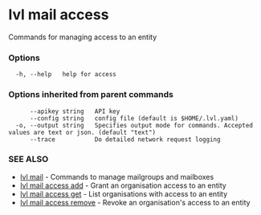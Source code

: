 # lvl mail access

Commands for managing access to an entity

### Options

```
  -h, --help   help for access
```

### Options inherited from parent commands

```
      --apikey string   API key
      --config string   config file (default is $HOME/.lvl.yaml)
  -o, --output string   Specifies output mode for commands. Accepted values are text or json. (default "text")
      --trace           Do detailed network request logging
```

### SEE ALSO

* [lvl mail](lvl_mail.md)	 - Commands to manage mailgroups and mailboxes
* [lvl mail access add](lvl_mail_access_add.md)	 - Grant an organisation access to an entity
* [lvl mail access get](lvl_mail_access_get.md)	 - List organisations with access to an entity
* [lvl mail access remove](lvl_mail_access_remove.md)	 - Revoke an organisation's access to an entity

